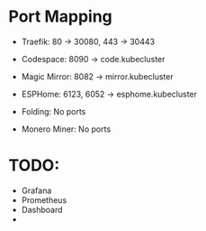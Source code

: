 # Port Mapping
+ Traefik: 80 -> 30080, 443 -> 30443
+ Codespace: 8090 -> code.kubecluster
+ Magic Mirror: 8082 -> mirror.kubecluster
+ ESPHome: 6123, 6052 -> esphome.kubecluster

+ Folding: No ports
+ Monero Miner: No ports

# TODO: 
+ Grafana
+ Prometheus
+ Dashboard
+ 
